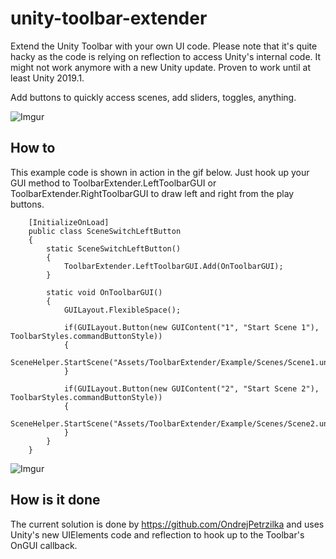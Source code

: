 # unity-toolbar-extender

Extend the Unity Toolbar with your own UI code. Please note that it's quite hacky as the code is relying on reflection to access Unity's internal code. It might not work anymore with a new Unity update. Proven to work until at least Unity 2019.1.

Add buttons to quickly access scenes, add sliders, toggles, anything. 

![Imgur](https://i.imgur.com/zFX3cJH.png)

## How to
This example code is shown in action in the gif below. Just hook up your GUI method to ToolbarExtender.LeftToolbarGUI or ToolbarExtender.RightToolbarGUI to draw left and right from the play buttons.
```
	[InitializeOnLoad]
	public class SceneSwitchLeftButton
	{
		static SceneSwitchLeftButton()
		{
			ToolbarExtender.LeftToolbarGUI.Add(OnToolbarGUI);
		}

		static void OnToolbarGUI()
		{
			GUILayout.FlexibleSpace();

			if(GUILayout.Button(new GUIContent("1", "Start Scene 1"), ToolbarStyles.commandButtonStyle))
			{
				SceneHelper.StartScene("Assets/ToolbarExtender/Example/Scenes/Scene1.unity");
			}

			if(GUILayout.Button(new GUIContent("2", "Start Scene 2"), ToolbarStyles.commandButtonStyle))
			{
				SceneHelper.StartScene("Assets/ToolbarExtender/Example/Scenes/Scene2.unity");
			}
		}
	}
```


![Imgur](https://i.imgur.com/DDNfbHW.gif)


## How is it done
The current solution is done by https://github.com/OndrejPetrzilka and uses Unity's new UIElements code and reflection to hook up to the Toolbar's OnGUI callback.
